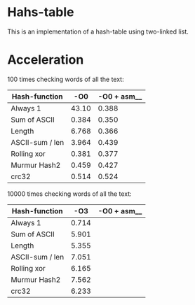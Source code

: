 # Hahs-table
This is an implementation of a hash-table using two-linked list.

# Acceleration

100 times checking words of all the text:

| Hash-function  |  -O0  | -O0 + asm__   |
| -------------- | ----- | ------------- |
| Always 1       |  43.10|         0.388 |
| Sum of ASCII   |  0.384|         0.350 |
| Length         |  6.768|         0.366 |
| ASCII-sum / len|  3.964|         0.439 |
| Rolling xor    |  0.381|         0.377 |
| Murmur Hash2   |  0.459|         0.427 |
| crc32          |  0.514|         0.524 |

10000 times checking words of all the text:

| Hash-function  |  -O3  | -O0 + asm__   |
| -------------- | ----- | ------------- |
| Always 1       |  0.714| 
| Sum of ASCII   |  5.901|
| Length         |  5.355|
| ASCII-sum / len|  7.051|
| Rolling xor    |  6.165|
| Murmur Hash2   |  7.562|
| crc32          |  6.233|
